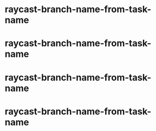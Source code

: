 # raycast-branch-name-from-task-name
# raycast-branch-name-from-task-name
# raycast-branch-name-from-task-name
# raycast-branch-name-from-task-name
